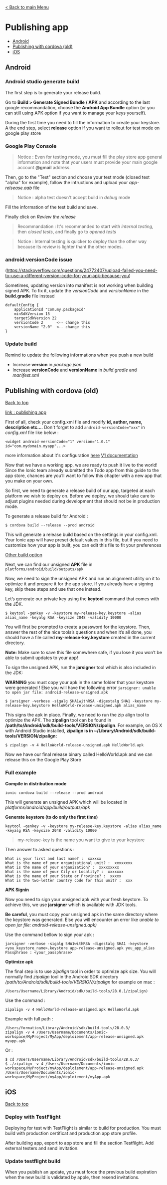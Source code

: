 [< Back to main Menu](https://github.com/gsoulie/Mobile-App-Development/blob/master/ionic2-test.md)    

# Publishing app

* [Android](#android)   
* [Publishing with cordova (old)](#publishing-with-cordova)      
* [iOS](#ios)      

## Android

### Android studio generate build

The first step is to generate your release build.

Go to **Build > Generate Signed Bundle / APK** and according to the last google recommandation, choose the **Android App Bundle** option (or you can still using APK option if you want to manage your keys yourself).

During the first time you need to fill the information to create your keystore. A the end step, select **release** option if you want to rollout for test mode on google play store

### Google Play Console

> Notice : Even for testing mode, you must fill the play store app general information and note that your users must provide your main google account  **@gmail** address.

Then, go to the "Test" section and choose your test mode (closed test "alpha" for example), follow the intructions and upload your *app-relsease.aab* file

> Notice : alpha test doesn't accept build in *debug* mode

Fill the information of the test build and save.

Finally click on *Review the release*

> Recommandation : It's recommanded to start with *internal testing*, then *closed tests*, and finally go to *opened tests*

> Notice : Internal testing is quicker to deploy than the other way because its review is lighter thant the other modes.

### android:versionCode issue

(https://stackoverflow.com/questions/24772407/upload-failed-you-need-to-use-a-different-version-code-for-your-apk-because-you)

Sometimes, updating version into manifest is not working when building signed APK. To fix it, update the *versionCode* and *versionName* in the **build.gradle** file instead

```
defaultConfig {
    applicationId "com.my.packageId"
    minSdkVersion 15
    targetSdkVersion 22
    versionCode 2      <-- change this
    versionName "2.0"  <-- change this
}
```

### Update build

Remind to update the following informations when you push a new build

- Increase **version** in *package.json*
- Increase **versionCode** and **versionName** in *build.gradle* and *manifest.xml*

## Publishing with cordova (old)  
[Back to top](#publishing-app)     

[link : publishing app](http://ionicframework.com/docs/guide/publishing.html)    

First of all, check your config.xml file and modify **id, author, name, description etc...**. Don't forget to add ```android-versionCode="xxx"``` in *config.xml* file like below :

```
<widget android-versionCode="1" version="1.0.1" id="com.mydomain.myapp"...>
```

more information about it's configuration [here](http://cordova.apache.org/docs/en/latest/config_ref/index.html)
[V1 documentation](https://ionicframework.com/docs/v1/guide/publishing.html)  

Now that we have a working app, we are ready to push it live to the world! Since the Ionic team already submitted the Todo app from this guide to the app store, chances are you’ll want to follow this chapter with a new app that you make on your own.

So first, we need to generate a release build of our app, targeted at each platform we wish to deploy on. Before we deploy, we should take care to adjust plugins needed during development that should not be in production mode.

To generate a release build for Android :

```
$ cordova build --release --prod android
```

This will generate a release build based on the settings in your config.xml. Your Ionic app will have preset default values in this file, but if you need to customize how your app is built, you can edit this file to fit your preferences

[Other build option](https://ionicframework.com/docs/cli/cordova/build/)    

Next, we can find our unsigned **APK** file in ```platforms/android/build/outputs/apk```

Now, we need to sign the unsigned APK and run an alignment utility on it to optimize it and prepare it for the app store. If you already have a signing key, skip these steps and use that one instead.

Let’s generate our private key using the **keytool** command that comes with the JDK.

```
$ keytool -genkey -v -keystore my-release-key.keystore -alias alias_name -keyalg RSA -keysize 2048 -validity 10000
```

You will first be prompted to create a password for the keystore. Then, answer the rest of the nice tools’s questions and when it’s all done, you should have a file called **my-release-key.keystore** created in the current directory.

**Note:** Make sure to save this file somewhere safe, if you lose it you won’t be able to submit updates to your app!

To sign the unsigned APK, run the **jarsigner** tool which is also included in the JDK:

**WARNING** you must copy your apk in the same folder that your keystore were generated ! Else you will have the following error 
```jarsigner: unable to open jar file: android-release-unsigned.apk```

```
$ jarsigner -verbose -sigalg SHA1withRSA -digestalg SHA1 -keystore my-release-key.keystore HelloWorld-release-unsigned.apk alias_name
```

This signs the apk in place. Finally, we need to run the zip align tool to optimize the APK. The **zipalign** tool can be found in **/path/to/Android/sdk/build-tools/VERSION/zipalign**. For example, on OS X with Android Studio installed, **zipalign is in ~/Library/Android/sdk/build-tools/VERSION/zipalign:**

```
$ zipalign -v 4 HelloWorld-release-unsigned.apk HelloWorld.apk
```

Now we have our final release binary called HelloWorld.apk and we can release this on the Google Play Store


### Full example

**Compile in distribution mode**
 
```ionic cordova build --release --prod android```
 
This will generate an unsigned APK which will be located in *platforms/android/app/build/outputs/apk*

**Generate keystore (to do only the first time)**
 
```keytool -genkey -v -keystore my-release-key.keystore -alias alias_name -keyalg RSA -keysize 2048 -validity 10000```

> my-release-key is the name you want to give to your keystore

Then answer to asked questions :
```
What is your first and last name? :  xxxxxx
What is the name of your organizational unit? :  xxxxxxxx
What is the name of your organization? :  xxxxxxxxx
What is the name of your City or Locality? :  xxxxxxx
What is the name of your State or Province? :  xxxxx
What is the two-letter country code for this unit? :  xxx
``` 

**APK Signin**

Now you need to sign your unsigned apk with your fresh keystore. To achieve this, we use **jarsigner** which is available with JDK tools.

**Be careful**, you must copy your unsigned apk in the same directory where the keystore was generated. Else you will encounter an error like *unable to open jar file: android-release-unsigned.apk)*
 
Use the command bellow to sign your apk :
 
```
jarsigner -verbose -sigalg SHA1withRSA -digestalg SHA1 -keystore <you_keystore_name>.keystore app-release-unsigned.apk you_app_alias
Passphrase : <your_passphrase>
```
 
**Optimize apk**

The final step is to use *zipalign* tool in order to optimize apk size. You will normally find *zipalign* tool in the Android SDK directory */path/to/Android/sdk/build-tools/VERSION/zipalign* for example on mac :

```
/Users/Username/Library/Android/sdk/build-tools/28.0.1/zipalign)
```
 
Use the command : 
```
zipalign -v 4 HelloWorld-release-unsigned.apk HelloWorld.apk
```

Example with full path :
```
/Users/formation/Library/Android/sdk/build-tools/28.0.3/
zipalign -v 4 /Users/Username/Documents/ionic-workspace/MyProject/MyApp/deploiement/app-release-unsigned.apk myapp.apk
```
 
Or :
```
$ cd /Users/Username/Library/Android/sdk/build-tools/28.0.3/
$ ./zipalign -v 4 /Users/Username/Documents/ionic-workspace/MyProject/myApp/deploiement/app-release-unsigned.apk /Users/Username/Documents/ionic-workspace/MyProject/myApp/deploiement/myApp.apk
```

## iOS
[Back to top](#publishing-app)     

### Deploy with TestFlight

Deploying for test with TestFlight is similar to build for production. You must build with production certificat and production app store profile.

After building app, export to app store and fill the section Testfilght. Add external testers and send invitation.

### Update testflight build

When you publish an update, you must force the previous build expiration when the new build is validated by apple, then resend invitations.


